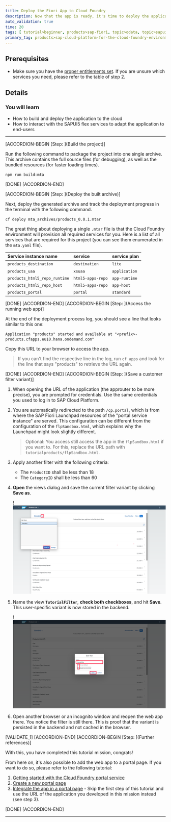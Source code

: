 ```yaml
---
title: Deploy the Fiori App to Cloud Foundry
description: Now that the app is ready, it's time to deploy the application to the Cloud Foundry environment of the SAP Cloud Platform. After deploying, test the application in a non-test environment and to share it with coworkers.
auto_validation: true
time: 20
tags: [ tutorial>beginner, products>sap-fiori, topic>odata, topic>sapui5,  products>sap-cloud-platform-portal, topic>user-interface, topic>html5, topic>cloud]
primary_tag: products>sap-cloud-platform-for-the-cloud-foundry-environment
---
```


## Prerequisites
 - Make sure you have the [proper entitlements set](https://developers.sap.com/tutorials/cp-cf-entitlements-add.html). If you are unsure which services you need, please refer to the table of step 2.

## Details
### You will learn
  - How to build and deploy the application to the cloud
  - How to interact with the SAPUI5 flex services to adapt the application to end-users

---

[ACCORDION-BEGIN [Step: ](Build the project)]

Run the following command to package the project into one single archive. This archive contains the full source files (for debugging), as well as the bundled resources (for faster loading times).

```Terminal
npm run build:mta
```


[DONE]
[ACCORDION-END]

[ACCORDION-BEGIN [Step: ](Deploy the built archive)]

Next, deploy the generated archive and track the deployment progress in the terminal with the following command.

```Terminal
cf deploy mta_archives/products_0.0.1.mtar
```

The great thing about deploying a single `.mtar` file is that the Cloud Foundry environment will provision all required services for you. Here is a list of all services that are required for this project (you can see them enumerated in the `mta.yaml` file).


|  Service instance name     | service | service plan
|  :------------- | :-------------| :-------------
|  `products_destination` |  `destination` |  `lite`
|  `products_uaa` |  `xsuaa` |  `application`
|  `products_html5_repo_runtime` |  `html5-apps-repo` |  `app-runtime`
|  `products_html5_repo_host` | `html5-apps-repo`  |  `app-host`
|  `products_portal` |  `portal` |  `standard`


[DONE]
[ACCORDION-END]
[ACCORDION-BEGIN [Step: ](Access the running web app)]

At the end of the deployment process log, you should see a line that looks similar to this one:
```
Application "products" started and available at "<prefix>-products.cfapps.eu10.hana.ondemand.com"
```

Copy this URL to your browser to access the app.

> If you can't find the respective line in the log, run `cf apps` and look for the line that says "products" to retrieve the URL again.


[DONE]
[ACCORDION-END]
[ACCORDION-BEGIN [Step: ](Save a customer filter variant)]

1. When opening the URL of the application (the approuter to be more precise), you are prompted for credentials. Use the same credentials you used to log in to SAP Cloud Platform.

2. You are automatically redirected to the path `/cp.portal`, which is from where the SAP Fiori Launchpad resources of the "portal service instance" are served. This configuration can be different from the configuration of the `flpSandbox.html`, which explains why the Launchpad might look slightly different.

    > Optional: You access still access the app in the `flpSandbox.html` if you want to. For this, replace the URL path with `tutorialproducts/flpSandbox.html`.

3. Apply another filter with the following criteria:
    * The `ProductID` shall be less than 18
    * The `CategoryID` shall be less than 60

4. **Open** the views dialog and save the current filter variant by clicking **Save as**.

    !![View Popup](./myviews.png)

5. Name the view **`TutorialFilter`**, **check both checkboxes**, and hit **Save**. This user-specific variant is now stored in the backend.

    !![Define name](./setname.png)

6. Open another browser or an incognito window and reopen the web app there. You notice the filter is still there. This is proof that the variant is persisted in the backend and not cached in the browser.


[VALIDATE_1]
[ACCORDION-END]
[ACCORDION-BEGIN [Step: ](Further references)]

With this, you have completed this tutorial mission, congrats!

From here on, it's also possible to add the web app to a portal page. If you want to do so, please refer to the following tutorial:

1. [Getting started with the Cloud Foundry portal service](https://developers.sap.com/tutorials/cp-portal-cloud-foundry-getting-started.html)
2. [Create a new portal page](https://developers.sap.com/tutorials/cp-portal-cloud-foundry-create-site.html)
3. [Integrate the app in a portal page](https://developers.sap.com/tutorials/cp-portal-cloud-foundry-sapui5-app.html) - Skip the first step of this tutorial and use the URL of the application you developed in this mission instead (see step 3).




[DONE]
[ACCORDION-END]


---
